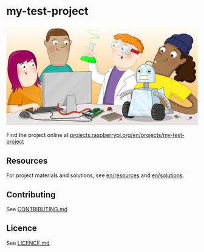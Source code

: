 # my-test-project

![my-test-project](banner.png)

Find the project online at [projects.raspberrypi.org/en/projects/my-test-project](https://projects.raspberrypi.org/en/projects/my-test-project)

## Resources
For project materials and solutions, see [en/resources](https://github.com/raspberrypilearning/my-test-project/tree/master/en/resources) and [en/solutions](https://github.com/raspberrypilearning/my-test-project/tree/master/en/solutions).

## Contributing
See [CONTRIBUTING.md](CONTRIBUTING.md)

## Licence
 See [LICENCE.md](LICENCE.md)